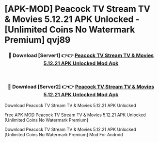 # [APK-MOD] Peacock TV  Stream TV & Movies 5.12.21 APK Unlocked - [Unlimited Coins No Watermark Premium] qvj89



<div align="center">
<h3>🔴 Download [Server1] 👉👉 <a href="https://momento.my/?title=Peacock_TV__Stream_TV_&_Movies_5.12.21_APK_Unlocked">Peacock TV  Stream TV & Movies 5.12.21 APK Unlocked Mod Apk</a></h3><br>

<h3>🔴 Download [Server2] 👉👉 <a href="https://momento.my/?title=Peacock_TV__Stream_TV_&_Movies_5.12.21_APK_Unlocked">Peacock TV  Stream TV & Movies 5.12.21 APK Unlocked Mod Apk</a></h3>
</div>



Download Peacock TV  Stream TV & Movies 5.12.21 APK Unlocked 

Free APK MOD Peacock TV  Stream TV & Movies 5.12.21 APK Unlocked [Unlimited Coins No Watermark Premium]

Download Peacock TV  Stream TV & Movies 5.12.21 APK Unlocked [Unlimited Coins No Watermark Premium] Mod For Android
